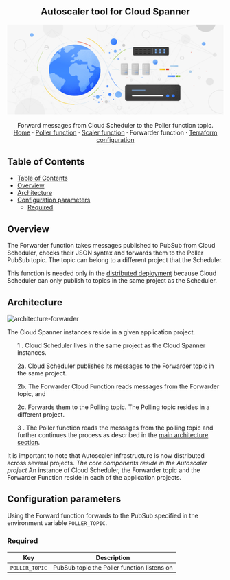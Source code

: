 <br />
<p align="center">
  <h2 align="center">Autoscaler tool for Cloud Spanner</h2>
  <img alt="Autoscaler" src="../resources/BlogHeader_Database_3.max-2200x2200.jpg">

  <p align="center">
    <!-- In one sentence: what does the code in this directory do? -->
    Forward messages from Cloud Scheduler to the Poller function topic.
    <br />
    <a href="../README.md">Home</a>
    ·
    <a href="../forwarder/README.md">Poller function</a>
    ·
    <a href="../scaler/README.md">Scaler function</a>
    ·
    Forwarder function
    ·
    <a href="../terraform/README.md">Terraform configuration</a>
  </p>
</p>

## Table of Contents

*   [Table of Contents](#table-of-contents)
*   [Overview](#overview)
*   [Architecture](#architecture)
*   [Configuration parameters](#configuration-parameters)
    *   [Required](#required)

## Overview

The Forwarder function takes messages published to PubSub from Cloud Scheduler,
checks their JSON syntax and forwards them to the Poller PubSub topic. The topic
can belong to a different project that the Scheduler.

This function is needed only in the
[distributed deployment](../terraform/distributed/README.md) because Cloud
Scheduler can only publish to topics in the same project as the Scheduler.

## Architecture

![architecture-forwarder](../resources/architecture-forwarder.png)

The Cloud Spanner instances reside in a given application project.

<ul> <li style="list-style-type: none;">
  1 . Cloud Scheduler lives in the same project as the Cloud Spanner instances.

  2a. Cloud Scheduler publishes its messages to the Forwarder topic in the same project.

  2b. The Forwarder Cloud Function reads messages from the Forwarder topic, and

  2c. Forwards them to the Polling topic. The Polling topic resides in a
  different project.

  3 . The Poller function reads the messages from the polling topic and
  further continues the process as described in
  the [main architecture section](../README.md#architecture).
</li> </ul>

It is important to note that Autoscaler infrastructure is now distributed across
several projects. *The core components reside in the Autoscaler project* An
instance of Cloud Scheduler, the Forwarder topic and the Forwarder Function
reside in each of the application projects.

## Configuration parameters

Using the Forward function forwards to the PubSub specified in the environment
variable `POLLER_TOPIC`.

### Required

Key            | Description
-------------- | -------------------------------------------
`POLLER_TOPIC` | PubSub topic the Poller function listens on

<!-- LINKS: https://www.markdownguide.org/basic-syntax/#reference-style-links -->

[cloud-monitoring]: https://cloud.google.com/monitoring
[spanner-metrics]: https://cloud.google.com/spanner/docs/monitoring-cloud#create-alert
[autoscaler-home-config]: ../README.md#configuration
[autoscaler-scaler-methods]: ../scaler/README.md#scaling-methods
[cloud-firestore]: https://cloud.google.com/firestore
[spanner-regional]: https://cloud.google.com/spanner/docs/instances#configuration
